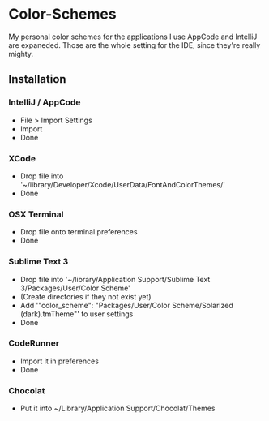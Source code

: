 Color-Schemes
=============

My personal color schemes for the applications I use
AppCode and IntelliJ are expaneded. Those are the whole setting for the IDE, since they're really mighty.


## Installation


### IntelliJ / AppCode

- File > Import Settings
- Import
- Done


### XCode

- Drop file into '~/library/Developer/Xcode/UserData/FontAndColorThemes/'
- Done


### OSX Terminal

- Drop file onto terminal preferences
- Done


### Sublime Text 3

- Drop file into '~/library/Application Support/Sublime Text 3/Packages/User/Color Scheme'
- (Create directories if they not exist yet)
- Add '"color_scheme": "Packages/User/Color Scheme/Solarized (dark).tmTheme"' to user settings
- Done


### CodeRunner

- Import it in preferences
- Done

### Chocolat

- Put it into ~/Library/Application Support/Chocolat/Themes